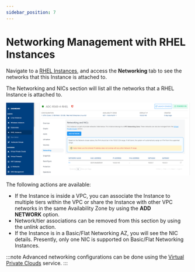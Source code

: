```yaml
---
sidebar_position: 7
---
```

# Networking Management with RHEL Instances

Navigate to a [RHEL Instances](AboutRHELInstances.md), and access the **Networking** tab to see the networks that this Instance is attached to.

The Networking and NICs section will list all the networks that a RHEL Instance is attached to.

![Networking Management](img/NetworkingManagement.png)

The following actions are available:

- If the Instance is inside a VPC, you can associate the Instance to multiple tiers within the VPC or share the Instance with other VPC networks in the same Availability Zone by using the **ADD NETWORK** option.
- Network/tier associations can be removed from this section by using the _unlink_ action.
- If the Instance is in a Basic/Flat Networking AZ, you will see the NIC details. Presently, only one NIC is supported on Basic/Flat Networking Instances.

:::note
Advanced networking configurations can be done using the [Virtual Private Clouds](/docs/Subscribers/Networking/VirtualPrivateClouds/AboutVirtualPrivateClouds) service.
:::
